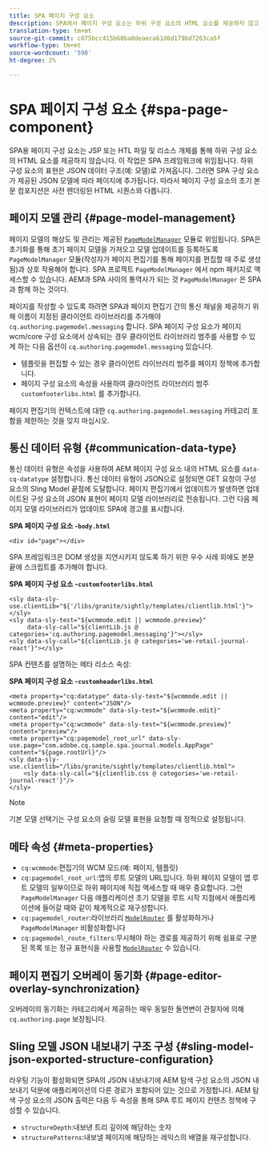 ```yaml
---
title: SPA 페이지 구성 요소
description: SPA에서 페이지 구성 요소는 하위 구성 요소의 HTML 요소를 제공하지 않고 대신 SPA 프레임워크에 위임합니다. 이 문서에서는 SPA의 페이지 구성 요소를 고유하게 만드는 방법을 설명합니다.
translation-type: tm+mt
source-git-commit: c075bcc415b68ba0deaeca61d6d179bd7263ca5f
workflow-type: tm+mt
source-wordcount: '598'
ht-degree: 2%

---
```



# SPA 페이지 구성 요소 {#spa-page-component}

SPA용 페이지 구성 요소는 JSP 또는 HTL 파일 및 리소스 개체를 통해 하위 구성 요소의 HTML 요소를 제공하지 않습니다. 이 작업은 SPA 프레임워크에 위임됩니다. 하위 구성 요소의 표현은 JSON 데이터 구조(예: 모델)로 가져옵니다. 그러면 SPA 구성 요소가 제공된 JSON 모델에 따라 페이지에 추가됩니다. 따라서 페이지 구성 요소의 초기 본문 컴포지션은 사전 렌더링된 HTML 시퀀스와 다릅니다.

## 페이지 모델 관리 {#page-model-management}

페이지 모델의 해상도 및 관리는 제공된 [`PageModelManager`](blueprint.md#pagemodelmanager) 모듈로 위임됩니다. SPA은 초기화를 통해 초기 페이지 모델을 가져오고 모델 업데이트를 등록하도록 `PageModelManager` 모듈(작성자가 페이지 편집기를 통해 페이지를 편집할 때 주로 생성됨)과 상호 작용해야 합니다. SPA 프로젝트 `PageModelManager` 에서 npm 패키지로 액세스할 수 있습니다. AEM과 SPA 사이의 통역사가 되는 것 `PageModelManager` 은 SPA과 함께 하는 것이다.

페이지를 작성할 수 있도록 하려면 SPA과 페이지 편집기 간의 통신 채널을 제공하기 위해 이름이 지정된 클라이언트 라이브러리를 추가해야 `cq.authoring.pagemodel.messaging` 합니다. SPA 페이지 구성 요소가 페이지 wcm/core 구성 요소에서 상속되는 경우 클라이언트 라이브러리 범주를 사용할 수 있게 하는 다음 옵션이 `cq.authoring.pagemodel.messaging` 있습니다.

* 템플릿을 편집할 수 있는 경우 클라이언트 라이브러리 범주를 페이지 정책에 추가합니다.
* 페이지 구성 요소의 속성을 사용하여 클라이언트 라이브러리 범주 `customfooterlibs.html` 를 추가합니다.

페이지 편집기의 컨텍스트에 대한 `cq.authoring.pagemodel.messaging` 카테고리 포함을 제한하는 것을 잊지 마십시오.

## 통신 데이터 유형 {#communication-data-type}

통신 데이터 유형은 속성을 사용하여 AEM 페이지 구성 요소 내의 HTML 요소를 `data-cq-datatype` 설정합니다. 통신 데이터 유형이 JSON으로 설정되면 GET 요청이 구성 요소의 Sling Model 끝점에 도달합니다. 페이지 편집기에서 업데이트가 발생하면 업데이트된 구성 요소의 JSON 표현이 페이지 모델 라이브러리로 전송됩니다. 그런 다음 페이지 모델 라이브러리가 업데이트 SPA에 경고를 표시합니다.

**SPA 페이지 구성 요소 -`body.html`**

```
<div id="page"></div>
```

SPA 프레임워크은 DOM 생성을 지연시키지 않도록 하기 위한 우수 사례 외에도 본문 끝에 스크립트를 추가해야 합니다.

**SPA 페이지 구성 요소 -`customfooterlibs.html`**

```
<sly data-sly-use.clientLib="${'/libs/granite/sightly/templates/clientlib.html'}"></sly>
<sly data-sly-test="${wcmmode.edit || wcmmode.preview}"
     data-sly-call="${clientLib.js @ categories='cq.authoring.pagemodel.messaging'}"></sly>
<sly data-sly-call="${clientLib.js @ categories='we-retail-journal-react'}"></sly>
```

SPA 컨텐츠를 설명하는 메타 리소스 속성:

**SPA 페이지 구성 요소 -`customheaderlibs.html`**

```
<meta property="cq:datatype" data-sly-test="${wcmmode.edit || wcmmode.preview}" content="JSON"/>
<meta property="cq:wcmmode" data-sly-test="${wcmmode.edit}" content="edit"/>
<meta property="cq:wcmmode" data-sly-test="${wcmmode.preview}" content="preview"/>
<meta property="cq:pagemodel_root_url" data-sly-use.page="com.adobe.cq.sample.spa.journal.models.AppPage" content="${page.rootUrl}"/>
<sly data-sly-use.clientlib="/libs/granite/sightly/templates/clientlib.html">
    <sly data-sly-call="${clientlib.css @ categories='we-retail-journal-react'}"/>
</sly>
```

>[!NOTE]
>
>기본 모델 선택기는 구성 요소의 슬링 모델 표현을 요청할 때 정적으로 설정됩니다.

## 메타 속성 {#meta-properties}

* `cq:wcmmode`:편집기의 WCM 모드(예: 페이지, 템플릿)
* `cq:pagemodel_root_url`:앱의 루트 모델의 URL입니다. 하위 페이지 모델이 앱 루트 모델의 일부이므로 하위 페이지에 직접 액세스할 때 매우 중요합니다. 그런 `PageModelManager` 다음 애플리케이션 초기 모델을 루트 시작 지점에서 애플리케이션에 들어갈 때와 같이 체계적으로 재구성합니다.
* `cq:pagemodel_router`:라이브러리 [`ModelRouter`](routing.md) 를 활성화하거나 `PageModelManager` 비활성화합니다
* `cq:pagemodel_route_filters`:무시해야 하는 경로를 제공하기 위해 쉼표로 구분된 목록 또는 정규 표현식을 사용할 [`ModelRouter`](routing.md) 수 있습니다.

## 페이지 편집기 오버레이 동기화 {#page-editor-overlay-synchronization}

오버레이의 동기화는 카테고리에서 제공하는 매우 동일한 돌연변이 관찰자에 의해 `cq.authoring.page` 보장됩니다.

## Sling 모델 JSON 내보내기 구조 구성 {#sling-model-json-exported-structure-configuration}

라우팅 기능이 활성화되면 SPA의 JSON 내보내기에 AEM 탐색 구성 요소의 JSON 내보내기 덕분에 애플리케이션의 다른 경로가 포함되어 있는 것으로 가정합니다. AEM 탐색 구성 요소의 JSON 출력은 다음 두 속성을 통해 SPA 루트 페이지 컨텐츠 정책에 구성할 수 있습니다.

* `structureDepth`:내보낸 트리 깊이에 해당하는 숫자
* `structurePatterns`:내보낼 페이지에 해당하는 레익스의 배열을 재구성합니다.
